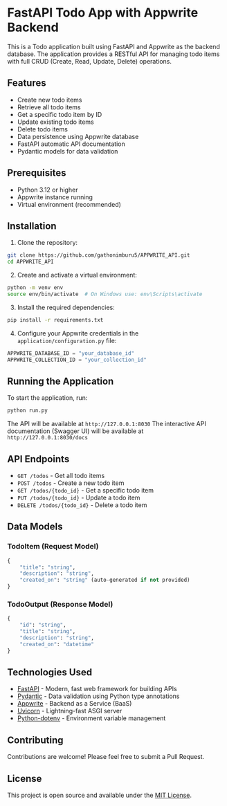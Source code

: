 # FastAPI Todo App with Appwrite Backend

This is a Todo application built using FastAPI and Appwrite as the backend database. The application provides a RESTful API for managing todo items with full CRUD (Create, Read, Update, Delete) operations.

## Features

- Create new todo items
- Retrieve all todo items
- Get a specific todo item by ID
- Update existing todo items
- Delete todo items
- Data persistence using Appwrite database
- FastAPI automatic API documentation
- Pydantic models for data validation

## Prerequisites

- Python 3.12 or higher
- Appwrite instance running
- Virtual environment (recommended)

## Installation

1. Clone the repository:
```bash
git clone https://github.com/gathonimburu5/APPWRITE_API.git
cd APPWRITE_API
```

2. Create and activate a virtual environment:
```bash
python -m venv env
source env/bin/activate  # On Windows use: env\Scripts\activate
```

3. Install the required dependencies:
```bash
pip install -r requirements.txt
```

4. Configure your Appwrite credentials in the `application/configuration.py` file:
```python
APPWRITE_DATABASE_ID = "your_database_id"
APPWRITE_COLLECTION_ID = "your_collection_id"
```

## Running the Application

To start the application, run:
```bash
python run.py
```

The API will be available at `http://127.0.0.1:8030`
The interactive API documentation (Swagger UI) will be available at `http://127.0.0.1:8030/docs`

## API Endpoints

- `GET /todos` - Get all todo items
- `POST /todos` - Create a new todo item
- `GET /todos/{todo_id}` - Get a specific todo item
- `PUT /todos/{todo_id}` - Update a todo item
- `DELETE /todos/{todo_id}` - Delete a todo item

## Data Models

### TodoItem (Request Model)
```python
{
    "title": "string",
    "description": "string",
    "created_on": "string" (auto-generated if not provided)
}
```

### TodoOutput (Response Model)
```python
{
    "id": "string",
    "title": "string",
    "description": "string",
    "created_on": "datetime"
}
```

## Technologies Used

- [FastAPI](https://fastapi.tiangolo.com/) - Modern, fast web framework for building APIs
- [Pydantic](https://pydantic-docs.helpmanual.io/) - Data validation using Python type annotations
- [Appwrite](https://appwrite.io/) - Backend as a Service (BaaS)
- [Uvicorn](https://www.uvicorn.org/) - Lightning-fast ASGI server
- [Python-dotenv](https://pypi.org/project/python-dotenv/) - Environment variable management

## Contributing

Contributions are welcome! Please feel free to submit a Pull Request.

## License

This project is open source and available under the [MIT License](LICENSE).